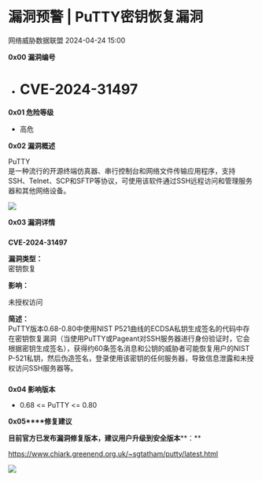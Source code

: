 #  漏洞预警 | PuTTY密钥恢复漏洞   
 网络威胁数据联盟   2024-04-24 15:00  
  
**0x00 漏洞编号**  
- # CVE-2024-31497  
  
**0x01 危险等级**  
- 高危  
  
**0x02 漏洞概述**  
  
PuTTY  
是一种流行的开源终端仿真器、串行控制台和网络文件传输应用程序，支持SSH、Telnet、SCP和SFTP等协议，可使用该软件通过SSH远程访问和管理服务器和其他网络设备。  
  
![](https://mmbiz.qpic.cn/sz_mmbiz_png/7stTqD182SXOeE9Liak8AxAKuHH8wHFzUvurAqCzZ5hQwEic3azRNcKQDGlJ6peI8qFQbvwJloPYBjyrOKiclV9KA/640?wx_fmt=png&from=appmsg&wxfrom=13 "")  
  
**0x03 漏洞详情**  
###   
###   
  
**CVE-2024-31497**  
  
**漏洞类型：**  
密钥恢复  
  
**影响：**  
  
  
未授权访问  
  
  
  
**简述：**  
PuTTY版本0.68-0.80中使用NIST P521曲线的ECDSA私钥生成签名的代码中存在密钥恢复漏洞（当使用PuTTY或Pageant对SSH服务器进行身份验证时，它会根据密钥生成签名），获得约60条签名消息和公钥的威胁者可能恢复用户的NIST P-521私钥，然后伪造签名，登录使用该密钥的任何服务器，导致信息泄露和未授权访问SSH服务器等。  
###   
  
**0x04 影响版本**  
- 0.68 <= PuTTY <= 0.80  
  
**0x05****修复建议**  
  
**目前官方已发布漏洞修复版本，建议用户升级到安全版本****：**  
  
https://www.chiark.greenend.org.uk/~sgtatham/putty/latest.html  
  
![](https://mmbiz.qpic.cn/mmbiz_gif/BwndFyOpUG1b2QKn62AOda3xZmjXNENL194swjwqJt7OkcUSaQlkibbGTeyE7X1uefpaInG3luR5ACrAspFWx9Q/640?wx_fmt=gif&wxfrom=5&wx_lazy=1&tp=webp "")  
  
